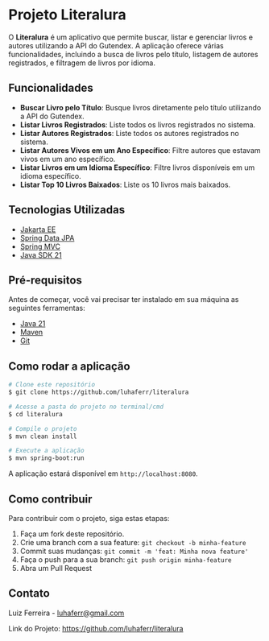 # Projeto Literalura

O **Literalura** é um aplicativo que permite buscar, listar e gerenciar livros e autores utilizando a API do Gutendex. A aplicação oferece várias funcionalidades, incluindo a busca de livros pelo título, listagem de autores registrados, e filtragem de livros por idioma.

## Funcionalidades

- **Buscar Livro pelo Título**: Busque livros diretamente pelo título utilizando a API do Gutendex.
- **Listar Livros Registrados**: Liste todos os livros registrados no sistema.
- **Listar Autores Registrados**: Liste todos os autores registrados no sistema.
- **Listar Autores Vivos em um Ano Específico**: Filtre autores que estavam vivos em um ano específico.
- **Listar Livros em um Idioma Específico**: Filtre livros disponíveis em um idioma específico.
- **Listar Top 10 Livros Baixados**: Liste os 10 livros mais baixados.

## Tecnologias Utilizadas

- [Jakarta EE](https://jakarta.ee/)
- [Spring Data JPA](https://spring.io/projects/spring-data-jpa)
- [Spring MVC](https://spring.io/guides/gs/serving-web-content/)
- [Java SDK 21](https://www.oracle.com/java/technologies/javase-jdk21-downloads.html)

## Pré-requisitos

Antes de começar, você vai precisar ter instalado em sua máquina as seguintes ferramentas:
- [Java 21](https://www.oracle.com/java/technologies/javase-jdk21-downloads.html)
- [Maven](https://maven.apache.org/)
- [Git](https://git-scm.com/)

## Como rodar a aplicação

```bash
# Clone este repositório
$ git clone https://github.com/luhaferr/literalura

# Acesse a pasta do projeto no terminal/cmd
$ cd literalura

# Compile o projeto
$ mvn clean install

# Execute a aplicação
$ mvn spring-boot:run
```

A aplicação estará disponível em `http://localhost:8080`.

## Como contribuir

Para contribuir com o projeto, siga estas etapas:

1. Faça um fork deste repositório.
2. Crie uma branch com a sua feature: `git checkout -b minha-feature`
3. Commit suas mudanças: `git commit -m 'feat: Minha nova feature'`
4. Faça o push para a sua branch: `git push origin minha-feature`
5. Abra um Pull Request

## Contato

Luiz Ferreira - luhaferr@gmail.com

Link do Projeto: https://github.com/luhaferr/literalura
